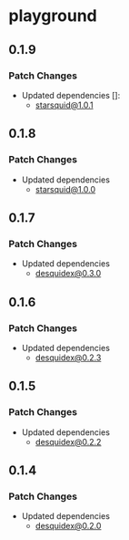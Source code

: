 # playground

## 0.1.9

### Patch Changes

- Updated dependencies []:
  - starsquid@1.0.1

## 0.1.8

### Patch Changes

- Updated dependencies
  - starsquid@1.0.0

## 0.1.7

### Patch Changes

- Updated dependencies
  - desquidex@0.3.0

## 0.1.6

### Patch Changes

- Updated dependencies
  - desquidex@0.2.3

## 0.1.5

### Patch Changes

- Updated dependencies
  - desquidex@0.2.2

## 0.1.4

### Patch Changes

- Updated dependencies
  - desquidex@0.2.0
